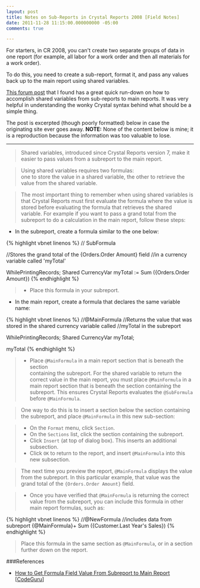 ```yaml
---
layout: post
title: Notes on Sub-Reports in Crystal Reports 2008 [Field Notes]
date: 2011-11-28 11:15:00.000000000 -05:00
comments: true

---
```

For starters, in CR 2008, you can't create two separate groups of data in one report (for example, all labor for a work order and then all materials for a work order).

To do this, you need to create a sub-report, format it, and pass any values back up to the main report using shared variables.

[This forum post](http://www.codeguru.com/forum/showpost.php?p=1701455&amp;postcount=2) that I found has a great quick run-down on how to accomplish shared variables from sub-reports to main reports. It was very helpful in understanding the wonky Crystal syntax behind what should be a simple thing.

The post is excerpted (though poorly formatted) below in case the originating site ever goes away. **NOTE:** None of the content below is mine; it is a reproduction because the information was too valuable to lose.

---
> Shared variables, introduced since Crystal Reports version 7, make it easier to pass values from a subreport to the main report.

> Using shared variables requires two formulas:<br />one to store the value in a shared variable, the other to retrieve the<br />value from the shared variable.

>The most important thing to remember when using shared variables is that Crystal Reports must first evaluate the formula where the value is stored before evaluating the formula that retrieves the shared variable. For example if you want to pass a grand total from the subreport to do a calculation in the main report, follow these steps:

 * In the subreport, create a formula similar to the one below:

{% highlight vbnet linenos %}
// SubFormula

//Stores the grand total of the {Orders.Order Amount} field
//in a currency variable called 'myTotal'

WhilePrintingRecords;
Shared CurrencyVar myTotal := Sum ({Orders.Order Amount})
{% endhighlight %}

> * Place this formula in your subreport.
> 
* In the main report, create a formula that declares the same variable name:

{% highlight vbnet linenos %}
//@MainFormula
//Returns the value that was stored in the shared currency variable called
//myTotal in the subreport

WhilePrintingRecords;
Shared CurrencyVar myTotal;

myTotal
{% endhighlight %}

> * Place `@MainFormula` in a main report section that is beneath the section<br />containing the subreport.&nbsp;For the shared variable to return the correct value in the main report, you must place `@MainFormula` in a main report section that is beneath the section containing the subreport. This ensures Crystal Reports evaluates the `@SubFormula` before `@MainFormula`.

> One way to do this is to insert a section below the section containing the subreport, and place `@MainFormula` in this new sub-section:

> * On the `Format` menu, click `Section`.
> * On the `Sections` list, click the section containing the subreport.
> * Click `Insert` (at top of dialog box). This inserts an additional subsection.
> * Click `OK` to return to the report, and insert `@MainFormula` into this new subsection.

> The next time you preview the report, `@MainFormula` displays the value from the subreport. In this particular example, that value was the grand total of the `{Orders.Order Amount}` field.

> * Once you have verified that `@MainFormula` is returning the correct value from the subreport, you can include this formula in other main report formulas, such as:

{% highlight vbnet linenos %}
//@NewFormula
//includes data from subreport
{@MainFormula}+ Sum ({Customer.Last Year's Sales})
{% endhighlight %}

> Place this formula in the same section as `@MainFormula`, or in a section further down on the report.

###References
* [How to Get Formula Field Value From Subreport to Main Report][codeguru article] [[CodeGuru][codeguru main]]

[codeguru main]: http://www.codeguru.com/
[codeguru article]: http://www.codeguru.com/forum/showthread.php?t=449494
